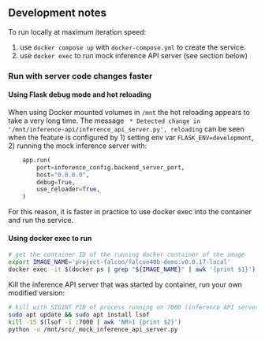 ## 

## Development notes

To run locally at maximum iteration speed:

1. use `docker compose up` with `docker-compose.yml` to create the service.
2. use `docker exec` to run mock inference API server (see section below)


### Run with server code changes faster

#### Using Flask debug mode and hot reloading

When using Docker mounted volumes in `/mnt` the hot reloading appears to take a very long time.
The message ` * Detected change in '/mnt/inference-api/inference_api_server.py', reloading` can be seen
when the feature is configured by 1) setting env var `FLASK_ENV=development`, 2) 
running the mock inference server with:
```python
    app.run(
        port=inference_config.backend_server_port,
        host="0.0.0.0",
        debug=True,
        use_reloader=True,
    )
```

For this reason, it is faster in practice to use docker exec into the container and run the service.

#### Using docker exec to run

```bash
# get the container ID of the running docker container of the image
export IMAGE_NAME='project-falcon/falcon40b-demo:v0.0.17-local'
docker exec -it $(docker ps | grep "${IMAGE_NAME}" | awk '{print $1}') bash
```

Kill the inference API server that was started by container, run your own modified version:
```bash 
# kill with SIGINT PID of process running on 7000 (inference API server), can verify process is terminated with `ps -e`
sudo apt update && sudo apt install lsof
kill -15 $(lsof -i :7000 | awk 'NR>1 {print $2}')
python -u /mnt/src/_mock_inference_api_server.py
```
